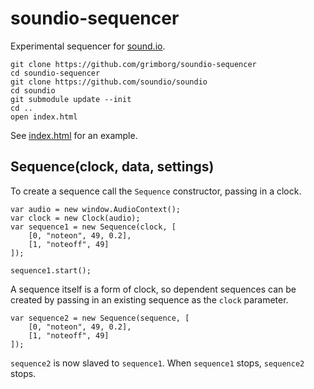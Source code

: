 # soundio-sequencer

Experimental sequencer for [sound.io](http://github.com/soundio).

    git clone https://github.com/grimborg/soundio-sequencer
    cd soundio-sequencer
    git clone https://github.com/soundio/soundio
    cd soundio
    git submodule update --init
    cd ..
    open index.html

See [index.html](https://github.com/grimborg/soundio-sequencer/blob/master/index.html) for an example.


## Sequence(clock, data, settings)

To create a sequence call the <code>Sequence</code> constructor, passing in a
clock.

    var audio = new window.AudioContext();
    var clock = new Clock(audio);
    var sequence1 = new Sequence(clock, [
        [0, "noteon", 49, 0.2],
        [1, "noteoff", 49]
    ]);
    
    sequence1.start();

A sequence itself is a form of clock, so dependent sequences can be created by
passing in an existing sequence as the <code>clock</code> parameter.

    var sequence2 = new Sequence(sequence, [
        [0, "noteon", 49, 0.2],
        [1, "noteoff", 49]
    ]);

<code>sequence2</code> is now slaved to <code>sequence1</code>. When
<code>sequence1</code> stops, <code>sequence2</code> stops.

